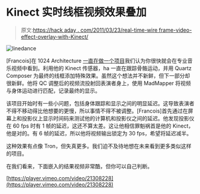 # Kinect 实时线框视频效果叠加

> 原文:[https://hack aday . com/2011/03/23/real-time-wire frame-video-effect-overlay-with-Kinect/](https://hackaday.com/2011/03/23/real-time-wireframe-video-effect-overlay-with-kinect/)

![linedance](../Images/11f89842d0bc4b3b266564cefad4a4f4.png "linedance")

[Francois]在 1024 Architecture [一直在做一个项目](http://1024d.wordpress.com/2011/03/21/make-the-line-dance-video)我们认为你很快就会在专业音乐视频中看到。利用他的 Kinect 传感器，ha 一直在跟踪骨骼运动，并用 Quartz Composer 为最终的线框添加特殊效果。虽然这个想法并不新鲜，但下一部分却很新鲜。他将 QC 调整后的视频流投射回表演者身上，使用 MadMapper 将视频与身体运动进行匹配，记录最终的显示。

该项目开始时有一些小问题，包括身体跟踪和显示之间的明显延迟。这导致表演者不得不移动得比他想要的更慢，所以事情不得不被调整。[Francois]首先通过在屏幕上和投影仪上显示时间码来测试他的计算机和投影仪之间的延迟。他发现投影仪在 60 fps 时有 1 帧的延迟，这还不算太差。这让他相信罪魁祸首是他的 Kinect，他是对的。有 6 帧的延迟，所以他将视频输出锁定为 30 fps，希望将延迟减半。

这种效果有点像 Tron，但失真更多。我们迫不及待地想在未来看到更多类似这样的项目。

在我们看来，下面嵌入的结果视频非常酷，但你可以自己判断。

[https://player.vimeo.com/video/21308228](https://player.vimeo.com/video/21308228)
